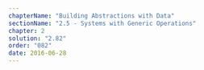 ```yaml
---
chapterName: "Building Abstractions with Data"
sectionName: "2.5 - Systems with Generic Operations"
chapter: 2
solution: "2.82"
order: "082"
date: 2016-06-28
---
```


